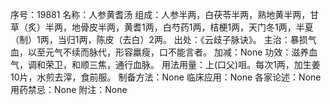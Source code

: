 序号：19881
名称：人参黄耆汤
组成：人参半两，白茯苓半两，熟地黄半两，甘草（炙）半两，地骨皮半两，黄耆1两，白芍药1两，桔梗1两，天门冬1两，半夏（制）1两，当归1两，陈皮（去白）2两。
出处：《云歧子脉诀》。
主治：暴损气血，以至元气不续而脉代，形容羸瘦，口不能言者。
加减：None
功效：滋养血气，调和荣卫，和顺三焦，通行血脉。
用法用量：上(口父)咀。每次1两，加生姜10片，水煎去滓，食前服。
制备方法：None
临床应用：None
各家论述：None
用药禁忌：None
附注：None
